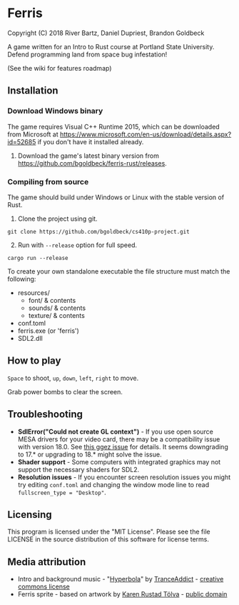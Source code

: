 # Ferris

Copyright (C) 2018 River Bartz, Daniel Dupriest, Brandon Goldbeck

A game written for an Intro to Rust course at Portland State University. Defend programming land from space bug infestation!

(See the wiki for features roadmap)

## Installation

### Download Windows binary

The game requires Visual C++ Runtime 2015, which can be downloaded from Microsoft at https://www.microsoft.com/en-us/download/details.aspx?id=52685 if you don't have it installed already.

1. Download the game's latest binary version from https://github.com/bgoldbeck/ferris-rust/releases.

### Compiling from source

The game should build under Windows or Linux with the stable version of Rust.

1. Clone the project using git.

`git clone https://github.com/bgoldbeck/cs410p-project.git`

2. Run with `--release` option for full speed.

`cargo run --release`

To create your own standalone executable the file structure must match the following:

- resources/
  - font/ & contents
  - sounds/ & contents
  - texture/ & contents
- conf.toml
- ferris.exe (or 'ferris')
- SDL2.dll

## How to play

`Space` to shoot, `up`, `down`, `left`, `right` to move.

Grab power bombs to clear the screen.

## Troubleshooting

* **SdlError("Could not create GL context")** - If you use open source MESA drivers for your video card, there may be a compatibility issue with version 18.0. See [this ggez issue](https://github.com/ggez/ggez/issues/194) for details. It seems downgrading to 17.* or upgrading to 18.* might solve the issue.
* **Shader support** - Some computers with integrated graphics may not support the necessary shaders for SDL2.
* **Resolution issues** - If you encounter screen resolution issues you might try editing `conf.toml` and changing the window mode line to read `fullscreen_type = "Desktop"`.

## Licensing

This program is licensed under the "MIT License". Please see the file LICENSE in the source distribution of this software for license terms.

## Media attribution

* Intro and background music - "[Hyperbola](http://sampleswap.org/mp3/song.php?id=432)" by [TranceAddict](http://sampleswap.org/artist/TranceAddict) - [creative commons license](https://creativecommons.org/licenses/by-sa/3.0/)
* Ferris sprite - based on artwork by [Karen Rustad Tölva](http://rustacean.net) - [public domain](https://creativecommons.org/publicdomain/zero/1.0/)
